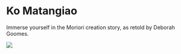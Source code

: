 <!-- 
Title: Ko Matangiao
ID: 1 (same as the filename, sans extension)
-->

# Ko Matangiao

Immerse yourself in the Moriori creation story, as retold by Deborah Goomes.

![](https://youtu.be/-k4f5bM4iWg?si=VqWMGBfwzgYNWNme)

